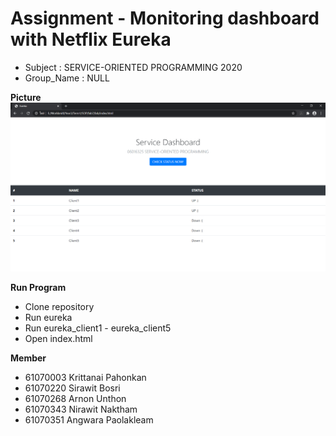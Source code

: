 # Assignment - Monitoring dashboard with Netflix Eureka

- Subject : SERVICE-ORIENTED PROGRAMMING 2020
- Group_Name : NULL

**Picture**
![Screen](Index_screenshot.png)

**Run Program**

- Clone repository
- Run eureka
- Run eureka_client1 - eureka_client5
- Open index.html

**Member**

- 61070003 Krittanai Pahonkan
- 61070220 Sirawit Bosri
- 61070268 Arnon Unthon
- 61070343 Nirawit Naktham
- 61070351 Angwara Paolakleam
